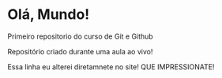 # Olá, Mundo!
 Primeiro repositorio do curso de Git e Github

 Repositório criado durante uma aula ao vivo!
 
 Essa linha eu alterei diretamnete no site! QUE IMPRESSIONATE!
